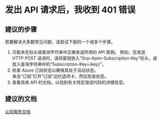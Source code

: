<properties
    pageTitle="发出 API 请求后，我收到 401 错误"
    description="发出 API 请求后，我收到 401 错误"
    service="microsoft.cognitiveservices"
    resource="accounts"
    authors="kasparks"
    displayOrder="2"
    selfHelpType="resource"
    supportTopicIds=""
    resourceTags=""
    productPesIds=""
    cloudEnvironments="public"
/>


# 发出 API 请求后，我收到 401 错误

## **建议的步骤**
若要解决大多数常见问题，请尝试下面的一个或多个步骤。

1. 可能未在标头或查询字符串中正确发送所用的 API 密钥。 例如，在发送 HTTP POST 请求时，请将密钥放入“Ocp-Apim-Subscription-Key”标头，或放入查询字符串中的“Subscription-Key={key}”。
2. 检查 Azure 订阅状态以确保其处于活动状态。<br>
单击“订阅”打开“订阅”边栏选项卡，然后检查状态。
3. 查看具体 API 的文档，以找到有关特定错误代码的详细信息。

## **建议的文档**
[认知服务文档](https://www.microsoft.com/cognitive-services/en-us/documentation)



<!--HONumber=Jun16_HO3-->


